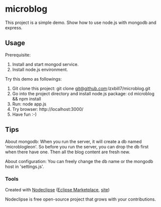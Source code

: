 # microblog

This project is a simple demo. Show how to use node.js with mongodb and express.


## Usage
Prerequisite:
1. Install and start mongod service.
2. Install node.js environment.

Try this demo as followings:
1. Git clone this project: git clone git@github.com:lzxbill7/microblog.git
2. Go into the project directory and install node.js package: cd microblog && npm install
3. Run: node app.js
4. Try browser: http://localhost:3000/
5. Have fun :-)

## Tips
About mongodb:
    When you run the server, it will create a db named 'microblogleon'. So before you run the server,
you can drop the db first when there have one. Then all the blog content are fresh new.

About configuration:
    You can freely change the db name or the mongodb host in 'settings.js'.


### Tools

Created with [Nodeclipse](https://github.com/Nodeclipse/nodeclipse-1)
 ([Eclipse Marketplace](http://marketplace.eclipse.org/content/nodeclipse), [site](http://www.nodeclipse.org))   

Nodeclipse is free open-source project that grows with your contributions.
